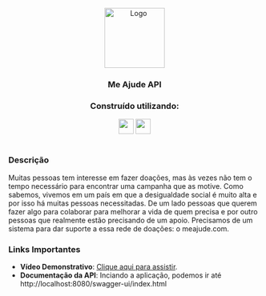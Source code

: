 <div id="top"></div>

<br />
<div align="center">
    <img src="https://i.ibb.co/34RN6jW/Screenshot-3.png" alt="Logo" width="120">

<h3 align="center">Me Ajude API</h3>
  <p align="center">
</div>

<div align="center">
  <h3 align="center">Construído utilizando:</h3>

  <img src="https://img.shields.io/badge/Java-ED8B00?style=for-the-badge&logo=java&logoColor=white" height="30px"/>  
  <img src="https://img.shields.io/badge/Spring-6DB33F?style=for-the-badge&logo=spring&logoColor=white" height="30px"/>

</div>

#

### Descrição

Muitas pessoas tem interesse em fazer doações, mas às vezes não tem o tempo necessário para encontrar uma campanha que as motive. Como sabemos, vivemos em um país em que a desigualdade social é muito alta e por isso há muitas pessoas necessitadas. De um lado pessoas que querem fazer algo para colaborar para melhorar a vida de quem precisa e por outro pessoas que realmente estão precisando de um apoio. Precisamos de um sistema para dar suporte a essa rede de doações: o meajude.com.

### Links Importantes

- **Vídeo Demonstrativo**: [Clique aqui para assistir](https://youtu.be/meZetuJbuyg).
- **Documentação da API**: Inciando a aplicação, podemos ir até http://localhost:8080/swagger-ui/index.html


